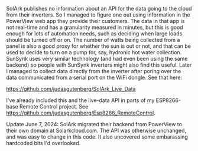 SolArk publishes no information about an API for the data going to the cloud from their inverters. So I managed to figure one out using information in the PowerView web app they provide their customers.  The data in that app is not real-time and has a granularity measured in minutes, but this is good enough for lots of automation needs, such as deciding when large loads should be turned off or on. The number of watts being collected from a panel is also a good proxy for whether the sun is out or not, and that can be used to decide to turn on a pump for, say, hydronic hot water collection.  SunSynk uses very similar technology (and had even been using the same backend) so people with SunSynk inverters might also find this useful.  Later I managed to collect data directly from the inverter after poring over the data communicated from a serial port on the WiFi dongle. See that here:

https://github.com/judasgutenberg/SolArk_Live_Data

I've already included this and the live-data API in parts of my ESP8266-base Remote Control project.  See https://github.com/judasgutenberg/Esp8266_RemoteControl.

Update June 7, 2024: SolArk migrated their backend from PowerView to their own domain at Solarkcloud.com.  The API was otherwise unchanged, and was easy to change in this code. It also uncovered some embarassing hardcoded bits I'd overlooked.
